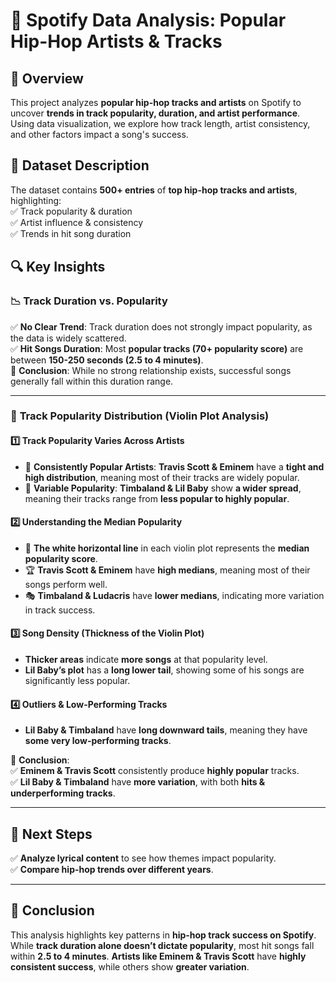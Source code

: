 # 🎵 Spotify Data Analysis: Popular Hip-Hop Artists & Tracks  

## 📌 Overview  
This project analyzes **popular hip-hop tracks and artists** on Spotify to uncover **trends in track popularity, duration, and artist performance**. Using data visualization, we explore how track length, artist consistency, and other factors impact a song's success.  

## 📂 Dataset Description  
The dataset contains **500+ entries** of **top hip-hop tracks and artists**, highlighting:  
✅ Track popularity & duration  
✅ Artist influence & consistency  
✅ Trends in hit song duration  

## 🔍 Key Insights  

### 📉 **Track Duration vs. Popularity**  
✅ **No Clear Trend**: Track duration does not strongly impact popularity, as the data is widely scattered.  
✅ **Hit Songs Duration**: Most **popular tracks (70+ popularity score)** are between **150-250 seconds (2.5 to 4 minutes)**.  
📌 **Conclusion**: While no strong relationship exists, successful songs generally fall within this duration range.  

---

### 🎻 **Track Popularity Distribution (Violin Plot Analysis)**  

#### **1️⃣ Track Popularity Varies Across Artists**  
- 🎯 **Consistently Popular Artists**: **Travis Scott & Eminem** have a **tight and high distribution**, meaning most of their tracks are widely popular.  
- 🎯 **Variable Popularity**: **Timbaland & Lil Baby** show **a wider spread**, meaning their tracks range from **less popular to highly popular**.  

#### **2️⃣ Understanding the Median Popularity**  
- 📌 **The white horizontal line** in each violin plot represents the **median popularity score**.  
- 🏆 **Travis Scott & Eminem** have **high medians**, meaning most of their songs perform well.  
- 🎭 **Timbaland & Ludacris** have **lower medians**, indicating more variation in track success.  

#### **3️⃣ Song Density (Thickness of the Violin Plot)**  
- **Thicker areas** indicate **more songs** at that popularity level.  
- **Lil Baby’s plot** has a **long lower tail**, showing some of his songs are significantly less popular.  

#### **4️⃣ Outliers & Low-Performing Tracks**  
- **Lil Baby & Timbaland** have **long downward tails**, meaning they have **some very low-performing tracks**.  

📌 **Conclusion**:  
✅ **Eminem & Travis Scott** consistently produce **highly popular** tracks.  
✅ **Lil Baby & Timbaland** have **more variation**, with both **hits & underperforming tracks**.  

---

## 📢 Next Steps  
✅ **Analyze lyrical content** to see how themes impact popularity.  
✅ **Compare hip-hop trends over different years**.  

---

## 🚀 Conclusion  
This analysis highlights key patterns in **hip-hop track success on Spotify**. While **track duration alone doesn’t dictate popularity**, most hit songs fall within **2.5 to 4 minutes**. **Artists like Eminem & Travis Scott** have **highly consistent success**, while others show **greater variation**.  
